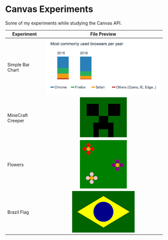 # Canvas Experiments

Some of my experiments while studying the Canvas API.

| Experiment             | File Preview  |
| -------------          |:-------------:|
| Simple Bar Chart       | ![](img/bar-chart.png?raw=true) |
| MineCraft Creeper      | ![](img/minecraft-creeper.png?raw=true) |
| Flowers                | ![](img/flowers.png?raw=true) |
| Brazil Flag            | ![](img/brazil-flag.png?raw=true) |



